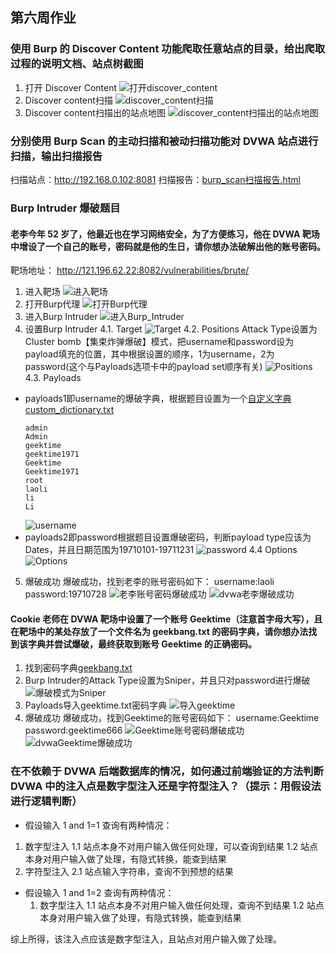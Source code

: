 ## 第六周作业

### 使用 Burp 的 Discover Content 功能爬取任意站点的目录，给出爬取过程的说明文档、站点树截图
1. 打开 Discover Content
   ![打开discover_content](./打开discover_content.png)
2. Discover content扫描
   ![discover_content扫描](./discover_content扫描.png)
3. Discover content扫描出的站点地图
   ![discover_content扫描出的站点地图](./discover_content扫描出的站点地图.png)

### 分别使用 Burp Scan 的主动扫描和被动扫描功能对 DVWA 站点进行扫描，输出扫描报告
扫描站点：http://192.168.0.102:8081
扫描报告：[burp_scan扫描报告.html](./burp_scan扫描报告.html)

### Burp Intruder 爆破题目

#### 老李今年 52 岁了，他最近也在学习网络安全，为了方便练习，他在 DVWA 靶场中增设了一个自己的账号，密码就是他的生日，请你想办法破解出他的账号密码。
靶场地址： http://121.196.62.22:8082/vulnerabilities/brute/

1. 进入靶场
   ![进入靶场](./进入靶场.png)
2. 打开Burp代理
   ![打开Burp代理](./打开Burp代理.png)
3. 进入Burp Intruder
   ![进入Burp_Intruder](./进入Burp_Intruder.png)
4. 设置Burp Intruder
   4.1. Target
   ![Target](./Target.png)
   4.2. Positions
   Attack Type设置为Cluster bomb【集束炸弹爆破】模式，把username和password设为payload填充的位置，其中根据设置的顺序，1为username，2为password(这个与Payloads选项卡中的payload set顺序有关)
   ![Positions](./Positions.png)
   4.3. Payloads
- payloads1即username的爆破字典，根据题目设置为一个[自定义字典custom_dictionary.txt](./custom_dictionary.txt)
   ```
   admin
   Admin
   geektime
   geektime1971
   Geektime
   Geektime1971
   root
   laoli
   li
   Li
   ```
   ![username](./payloads1.png)
- payloads2即password根据题目设置爆破密码，判断payload type应该为Dates，并且日期范围为19710101-19711231
   ![password](./payloads2.png)
   4.4 Options
   ![Options](./Options.png)
5. 爆破成功
   爆破成功，找到老李的账号密码如下：
   username:laoli
   password:19710728
   ![老李账号密码爆破成功](./老李账号密码爆破成功.png)
   ![dvwa老李爆破成功](./dvwa老李爆破成功.png)

#### Cookie 老师在 DVWA 靶场中设置了一个账号 Geektime（注意首字母大写），且在靶场中的某处存放了一个文件名为 geekbang.txt 的密码字典，请你想办法找到该字典并尝试爆破，最终获取到账号 Geektime 的正确密码。
1. 找到密码字典[geekbang.txt](./geekbang.txt)
2. Burp Intruder的Attack Type设置为Sniper，并且只对password进行爆破
   ![爆破模式为Sniper](./爆破模式为Sniper.png)
3. Payloads导入geektime.txt密码字典
   ![导入geektime](./导入geektime.png)
4. 爆破成功
   爆破成功，找到Geektime的账号密码如下：
   username:Geektime
   password:geektime666
   ![Geektime账号密码爆破成功](./Geektime账号密码爆破成功.png)
   ![dvwaGeektime爆破成功](./dvwaGeektime爆破成功.png)

### 在不依赖于 DVWA 后端数据库的情况，如何通过前端验证的方法判断 DVWA 中的注入点是数字型注入还是字符型注入？（提示：用假设法进行逻辑判断）
- 假设输入 1 and 1=1 查询有两种情况：
1. 数字型注入
   1.1 站点本身不对用户输入做任何处理，可以查询到结果
   1.2 站点本身对用户输入做了处理，有隐式转换，能查到结果
2. 字符型注入
   2.1 站点输入字符串，查询不到预想的结果

- 假设输入 1 and 1=2 查询有两种情况：
  1. 数字型注入
   1.1 站点本身不对用户输入做任何处理，查询不到结果
   1.2 站点本身对用户输入做了处理，有隐式转换，能查到结果

综上所得，该注入点应该是数字型注入，且站点对用户输入做了处理。





